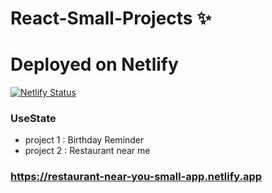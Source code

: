 # React-Small-Projects ✨

# Deployed on Netlify 

[![Netlify Status](https://api.netlify.com/api/v1/badges/58fa86f8-52fe-4f16-b191-89f2770d9e41/deploy-status)](https://app.netlify.com/sites/restaurant-near-you-small-app/deploys)
### UseState 

- project 1 : Birthday Reminder 
- project 2 : Restaurant near me 
 
### https://restaurant-near-you-small-app.netlify.app
